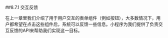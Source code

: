 ##8.7.1 交互反馈

在上一章里我们介绍了用于用户交互的表单组件（例如按钮），大多数情况下，用户都希望在点击这些组件后，系统可以反馈一些信息。小程序为我们提供了负责交互反馈的API来帮助我们实现这一目标。